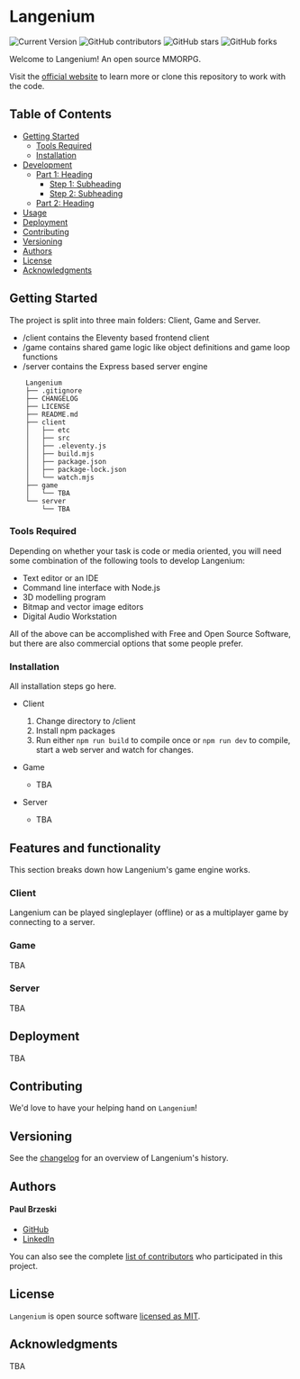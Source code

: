 # Langenium

![Current Version](https://img.shields.io/badge/version-v0.6-blue)
![GitHub contributors](https://img.shields.io/github/contributors/OpenStudiosCo/Langenium)
![GitHub stars](https://img.shields.io/github/stars/OpenStudiosCo/Langenium?style=social)
![GitHub forks](https://img.shields.io/github/forks/OpenStudiosCo/Langenium?style=social)

Welcome to Langenium! An open source MMORPG.

Visit the [official website](https://langenium.com) to learn more or clone this repository to work with the code.

## Table of Contents
- [Getting Started](#getting-started)
	- [Tools Required](#tools-required)
	- [Installation](#installation)
- [Development](#development)
    - [Part 1: Heading](#part-1-heading)
	  - [Step 1: Subheading](#step-1-subheading)
	  - [Step 2: Subheading](#step-2-subheading)
	- [Part 2: Heading](#part-2-heading)
- [Usage](#usage)
- [Deployment](#deployment)
- [Contributing](#contributing)
- [Versioning](#versioning)
- [Authors](#authors)
- [License](#license)
- [Acknowledgments](#acknowledgments)

## Getting Started

The project is split into three main folders: Client, Game and Server.
- /client contains the Eleventy based frontend client
- /game contains shared game logic like object definitions and game loop functions
- /server contains the Express based server engine

```
	Langenium
	├── .gitignore
    ├── CHANGELOG
    ├── LICENSE
    ├── README.md
	├── client
	│   ├── etc
	│   ├── src
    │   ├── .eleventy.js
    │   ├── build.mjs
    │   ├── package.json
	│   ├── package-lock.json
	│   └── watch.mjs
    ├── game
	│   └── TBA
	└── server
		└── TBA

```

### Tools Required

Depending on whether your task is code or media oriented, you will need some combination of the following tools to develop Langenium:

* Text editor or an IDE
* Command line interface with Node.js
* 3D modelling program
* Bitmap and vector image editors
* Digital Audio Workstation

All of the above can be accomplished with Free and Open Source Software, but there are also commercial options that some people prefer.

### Installation

All installation steps go here.

* Client
    1. Change directory to /client
    2. Install npm packages
    3. Run either `npm run build` to compile once or `npm run dev` to compile, start a web server and watch for changes.
  
* Game
    * TBA

* Server
    * TBA

## Features and functionality
This section breaks down how Langenium's game engine works.

### Client
Langenium can be played singleplayer (offline) or as a multiplayer game by connecting to a server.

### Game
TBA

### Server
TBA

## Deployment
TBA

## Contributing

We'd love to have your helping hand on `Langenium`! 

## Versioning

See the [changelog][changelog] for an overview of Langenium's history.

## Authors

#### Paul Brzeski
* [GitHub]
* [LinkedIn]

You can also see the complete [list of contributors][contributors] who participated in this project.

## License

`Langenium` is open source software [licensed as MIT][license].

## Acknowledgments

TBA

[//]: # (HyperLinks)

[GitHub Repository]: https://github.com/OpenStudiosCo/Langenium
[Official Websiet]: https://langenium.com/

[GitHub]: https://github.com/paulbrzeski
[LinkedIn]: https://www.linkedin.com/in/paul-b-23620b209/

[contributors]: https://github.com/OpenStudiosCo/Langenium/contributors
[changelog]: https://github.com/OpenStudiosCo/Langenium/blob/master/CHANGELOG
[license]: https://github.com/OpenStudiosCo/Langenium/blob/master/LICENSE